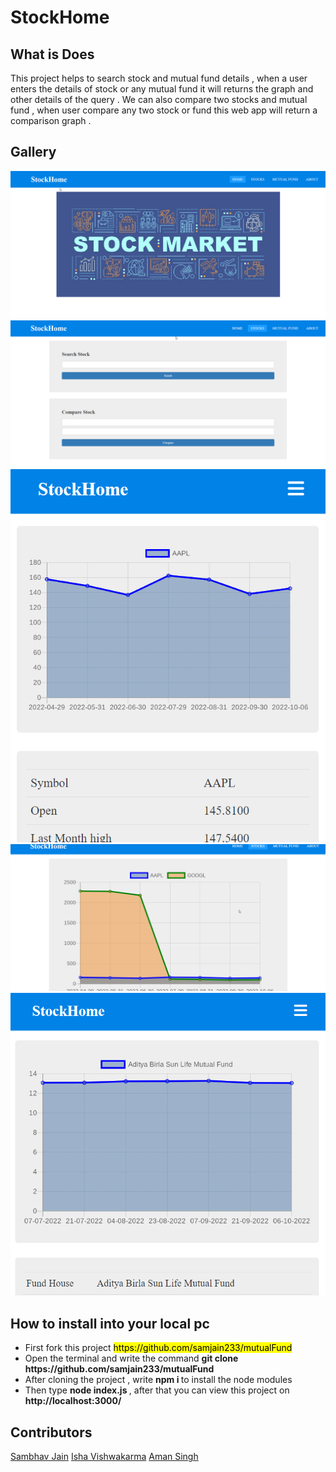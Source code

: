 <h1>StockHome</h1>
<h2>What is Does </h2>
<p>This project helps to search stock and mutual fund details , when a user enters the details of stock or any mutual fund it will returns the graph and other details of the query . We can also compare two stocks and mutual fund , when user compare any two stock or fund this web app will return a comparison graph .</p>
<h2>Gallery</h2>
<img src="displayimg/1.png">
<img src="displayimg/2.png">
<img src="displayimg/3.png">
<img src="displayimg/4.png">
<img src="displayimg/5.png">
<h2>How to install into your local pc</h2>
<ul>
  <li>First fork this project <mark>https://github.com/samjain233/mutualFund</mark> </li>
  <li>Open the terminal and write the command <strong> git clone https://github.com/samjain233/mutualFund </strong> </li>
  <li>After cloning the project , write <strong>npm i </strong>to install the node modules </li>
  <li>Then type <strong>node index.js </strong>, after that you can view this project on<strong> http://localhost:3000/ </strong> </li>
 </ul>
<h2>Contributors</h2>
<a href="https://github.com/samjain233">Sambhav Jain</a>
<a href="">Isha Vishwakarma</a>
<a href="">Aman Singh</a>
